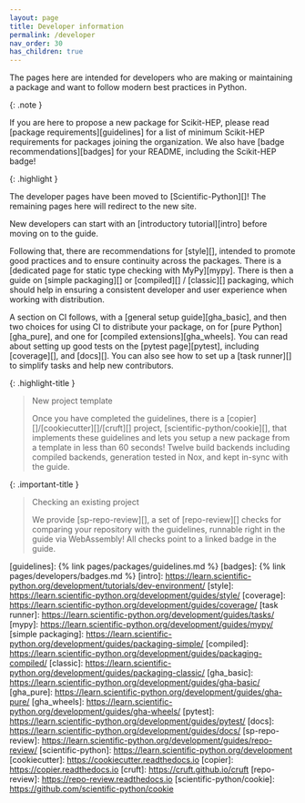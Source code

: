 ```yaml
---
layout: page
title: Developer information
permalink: /developer
nav_order: 30
has_children: true
---
```


The pages here are intended for developers who are making or maintaining a
package and want to follow modern best practices in Python.

{: .note }

If you are here to propose a new package for Scikit-HEP, please read [package
requirements][guidelines] for a list of minimum Scikit-HEP requirements for
packages joining the organization. We also have [badge recommendations][badges]
for your README, including the Scikit-HEP badge!

{: .highlight }

The developer pages have been moved to [Scientific-Python][]! The remaining
pages here will redirect to the new site.

New developers can start with an [introductory tutorial][intro] before moving
on to the guide.

Following that, there are recommendations for [style][], intended to promote
good practices and to ensure continuity across the packages. There is a
[dedicated page for static type checking with MyPy][mypy]. There is then a guide on
[simple packaging][] or [compiled][] / [classic][] packaging, which should help
in ensuring a consistent developer and user experience when working with distribution.

A section on CI follows, with a [general setup guide][gha_basic], and then two
choices for using CI to distribute your package, on for [pure
Python][gha_pure], and one for [compiled extensions][gha_wheels]. You can read
about setting up good tests on the [pytest page][pytest], including
[coverage][], and [docs][]. You can also see how to set up a [task runner][] to
simplify tasks and help new contributors.

{: .highlight-title }

> New project template
>
> Once you have completed the guidelines, there is a
> [copier][]/[cookiecutter][]/[cruft][] project, [scientific-python/cookie][],
> that implements these guidelines and lets you setup a new package from a
> template in less than 60 seconds! Twelve build backends including compiled
> backends, generation tested in Nox, and kept in-sync with the guide.

{: .important-title }

> Checking an existing project
>
> We provide [sp-repo-review][], a set of [repo-review][] checks for comparing
> your repository with the guidelines, runnable right in the guide via
> WebAssembly! All checks point to a linked badge in the guide.

[guidelines]: {% link pages/packages/guidelines.md %}
[badges]: {% link pages/developers/badges.md %}
[intro]: https://learn.scientific-python.org/development/tutorials/dev-environment/
[style]: https://learn.scientific-python.org/development/guides/style/
[coverage]: https://learn.scientific-python.org/development/guides/coverage/
[task runner]: https://learn.scientific-python.org/development/guides/tasks/
[mypy]: https://learn.scientific-python.org/development/guides/mypy/
[simple packaging]: https://learn.scientific-python.org/development/guides/packaging-simple/
[compiled]: https://learn.scientific-python.org/development/guides/packaging-compiled/
[classic]: https://learn.scientific-python.org/development/guides/packaging-classic/
[gha_basic]: https://learn.scientific-python.org/development/guides/gha-basic/
[gha_pure]: https://learn.scientific-python.org/development/guides/gha-pure/
[gha_wheels]: https://learn.scientific-python.org/development/guides/gha-wheels/
[pytest]: https://learn.scientific-python.org/development/guides/pytest/
[docs]: https://learn.scientific-python.org/development/guides/docs/
[sp-repo-review]: https://learn.scientific-python.org/development/guides/repo-review/
[scientific-python]: https://learn.scientific-python.org/development
[cookiecutter]: https://cookiecutter.readthedocs.io
[copier]: https://copier.readthedocs.io
[cruft]: https://cruft.github.io/cruft
[repo-review]: https://repo-review.readthedocs.io
[scientific-python/cookie]: https://github.com/scientific-python/cookie
